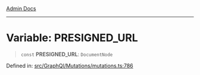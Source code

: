 [Admin Docs](/)

***

# Variable: PRESIGNED\_URL

> `const` **PRESIGNED\_URL**: `DocumentNode`

Defined in: [src/GraphQl/Mutations/mutations.ts:786](https://github.com/PalisadoesFoundation/talawa-admin/blob/main/src/GraphQl/Mutations/mutations.ts#L786)
